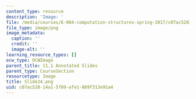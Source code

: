 ```yaml
---
content_type: resource
description: 'Image: '
file: /media/courses/6-004-computation-structures-spring-2017/c07ac52814a15709afe1089f313e91a4_Slide24.png
file_type: image/png
image_metadata:
  caption: ''
  credit: ''
  image-alt: ''
learning_resource_types: []
ocw_type: OCWImage
parent_title: 11.1 Annotated Slides
parent_type: CourseSection
resourcetype: Image
title: Slide24.png
uid: c07ac528-14a1-5709-afe1-089f313e91a4
---
```

